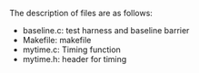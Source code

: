 The description of files are as follows:

* baseline.c: test harness and baseline barrier
* Makefile: makefile
* mytime.c: Timing function
* mytime.h: header for timing

